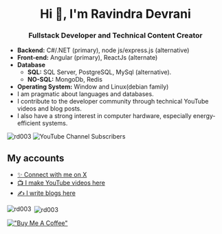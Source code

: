 <h1 align="center">Hi 👋, I'm Ravindra Devrani</h1>
<h3 align="center">Fullstack Developer and Technical Content Creator</h3>

- **Backend:** C#/.NET (primary), node js/express.js (alternative)
- **Front-end:** Angular (primary), ReactJs (alternate)
- **Database**
    - **SQL:** SQL Server, PostgreSQL, MySql (alternative).
    - **NO-SQL:** MongoDb, Redis
- **Operating System:** Window and Linux(debian family)
- I am pragmatic about languages and databases.
- I contribute to the developer community through technical YouTube videos and blog posts.
- I also have a strong interest in computer hardware, especially energy-efficient systems.


<p align="left"> <img src="https://komarev.com/ghpvc/?username=rd003&label=Profile%20views&color=0e75b6&style=flat" alt="rd003" /> <img alt="YouTube Channel Subscribers" src="https://img.shields.io/youtube/channel/subscribers/UCzTMzmLbuEWOUmpzo9vaV7Q?style=social" decoding="async" class="r-16l9doz r-13qz1uu" style="max-width: 300px;"> </p>

## My accounts

- [✨ Connect with me on X](https://twitter.com/ravi_devrani)
- [📺 I make YouTube videos here](https://www.youtube.com/@ravindradevrani)
- [✍️ I write blogs here](https://ravindradevrani.com/)


<p><img align="left" src="https://github-readme-stats.vercel.app/api/top-langs?username=rd003&show_icons=true&locale=en&layout=compact" alt="rd003" /></p>

<p>&nbsp;<img align="center" src="https://github-readme-stats.vercel.app/api?username=rd003&show_icons=true&locale=en" alt="rd003" /></p>

[!["Buy Me A Coffee"](https://www.buymeacoffee.com/assets/img/custom_images/orange_img.png)](https://www.buymeacoffee.com/ravindradevrani)
